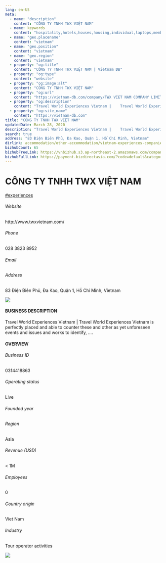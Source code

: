 ```yaml
---
lang: en-US
meta:
  - name: "description"
    content: "CÔNG TY TNHH TWX VIỆT NAM"
  - name: keywords
    content: "hospitality,hotels,houses,housing,individual,laptops,membership,residential,resort,resorts,speakers,spirits,virtual,wireless,wireless,wireless,wireless,vietnam-experiences-companies"
  - name: "geo.placename"
    content: "vietnam"
  - name: "geo.position"
    content: "vietnam"
  - name: "geo.region"
    content: "vietnam"
  - property: "og:title"
    content: "CÔNG TY TNHH TWX VIỆT NAM | Vietnam DB"
  - property: "og:type"
    content: "website"
  - property: "og:image:alt"
    content: "CÔNG TY TNHH TWX VIỆT NAM"
  - property: "og:url"
    content: "https://vietnam-db.com/company/TWX VIET NAM COMPANY LIMITED-2547930"
  - property: "og:description"
    content: "Travel World Experiences Vietnam | 	Travel World Experiences Vietnam is perfectly placed and able to counter these and other as yet unforeseen events and issues and works to identify, ...."
  - property: "og:site_name"
    content: "https://vietnam-db.com"
title: "CÔNG TY TNHH TWX VIỆT NAM"
updatedDate: March 28, 2020
description: "Travel World Experiences Vietnam | 	Travel World Experiences Vietnam is perfectly placed and able to counter these and other as yet unforeseen events and issues and works to identify, ...."
search: true
address: "83 Điện Biên Phủ, Đa Kao, Quận 1, Hồ Chí Minh, Vietnam"
dirlink: accommodation/other-accommodation/vietnam-experiences-companies
bizhubCount: 65
bizhubFreeLink: https://vnbizhub.s3.ap-northeast-2.amazonaws.com/companies/vietnam-experiences-companies_preview.xlsx
bizhubFullLink: https://payment.bizdirectasia.com/?code=default&category=bizhub&item=vietnam-experiences-companies&redirect=https://vietnam-db.com
---
```



<div class="bd-item">
    <div class="item-content">
        <div class="detail-title-wrap">
            <h1 class="detail-title">
                CÔNG TY TNHH TWX VIỆT NAM
            </h1>
        </div>
		<div class="detail-tagslist"><a href="/accommodation/other-accommodation/tags/experiences" class="detail-tagitem">#experiences</a></div>
        <h6 class="bd-label">Website</h6>
        <p>http://www.twxvietnam.com/</p>
		<h6 class="bd-label">Phone</h6>
        <p>028 3823 8952</p>
        <h6 class="bd-label">Email</h6>
        <p><a class="textColorPrimary" href="#"></a></p>
        <h6 class="bd-label">Address</h6>
        <p>83 Điện Biên Phủ, Đa Kao, Quận 1, Hồ Chí Minh, Vietnam</p>
    </div>
</div>

<div class="banner-wrap text-center"><a href="" class="banner-link"><img src="/assets/vndb.com/BannerAds2.jpg" class="banner-img"></a></div>

<div class="bd-item">
    <div class="item-content">
        <h4 class="textColorPrimary item-title">BUSINESS DESCRIPTION</h4>
        <p>Travel World Experiences Vietnam | 	Travel World Experiences Vietnam is perfectly placed and able to counter these and other as yet unforeseen events and issues and works to identify, ....</p>
    </div>
</div>

<div class="bd-item">
    <div class="item-content">
        <h4 class="textColorPrimary item-title">OVERVIEW</h4>
        <div class="item-info">
            <h6 class="bd-label">Business ID</h6>
            <p>0314418863</p>
        </div>
        <div class="item-info">
            <h6 class="bd-label">Operating status</h6>
            <p>Live<small class="bd-status_dot live"></small></p>
        </div>
        <div class="item-info">
            <h6 class="bd-label">Founded year</h6>
            <p></p>
        </div>
        <div class="item-info">
            <h6 class="bd-label">Region</h6>
            <p>Asia</p>
        </div>
        <div class="item-info">
            <h6 class="bd-label">Revenue (USD)</h6>
            <p>&lt; 1M</p>
        </div>
        <div class="item-info">
            <h6 class="bd-label">Employees</h6>
            <p>0</p>
        </div>
        <div class="item-info">
            <h6 class="bd-label">Country origin</h6>
            <p>Viet Nam</p>
        </div>
        <div class="item-info">
            <h6 class="bd-label">Industry</h6>
            <p>Tour operator activities</p>
        </div>
    </div>
</div>

<div class="banner-wrap text-center"><a href="" class="banner-link"><img src="/assets/vndb.com/BannerAd_04_728x90.jpg" class="banner-img"></a></div>

<CustomPopup popupTitle="ENTER EMAIL TO DOWNLOAD" popupSubTitle="The companies data will be sent to your inbox. Please enter your email." :free="this.$frontmatter.bizhubFreeLink" :paid="this.$frontmatter.bizhubFullLink" :count="this.$frontmatter.bizhubCount"/>


